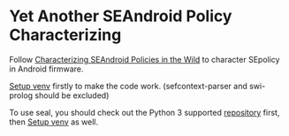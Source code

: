# Yet Another SEAndroid Policy Characterizing

Follow  [Characterizing SEAndroid Policies in the Wild](https://arxiv.org/pdf/1510.05497.pdf) to character SEpolicy in Android firmware.

[Setup venv](https://github.com/dm4sec/BigMAC) firstly to make the code work.
(sefcontext-parser and swi-prolog should be excluded)

To use seal, you should check out the Python 3 supported [repository](https://github.com/dm4sec/seal) first, then [Setup venv](https://github.com/dm4sec/BigMAC) as well. 
